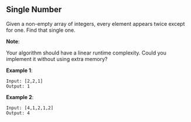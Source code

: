 Single Number
---

Given a non-empty array of integers, every element appears twice except for one. Find that single one.

__Note__:

Your algorithm should have a linear runtime complexity. Could you implement it without using extra memory?

__Example 1__:

```
Input: [2,2,1]
Output: 1
```

__Example 2__:

```
Input: [4,1,2,1,2]
Output: 4
```
